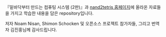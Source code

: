 『밑바닥부터 만드는 컴퓨팅 시스템 (2판)』과 [nand2tetris 홈페이지](https://www.nand2tetris.org/ "nand2tetris.org")에 올라온 자료들을 가지고 학습한 내용을 담은 repository입니다.

저자 Noam Nisan, Shimon Schocken 및 오픈소스 프로젝트 참가자들, 그리고 번역자 김진홍님께 감사드립니다.